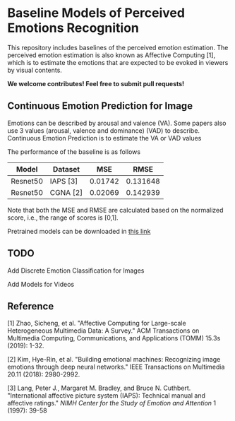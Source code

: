 # Baseline Models of Perceived Emotions Recognition

This repository includes baselines of the perceived emotion estimation. The perceived emotion estimation is also known as Affective Computing [1], which is to estimate the emotions that are expected to be evoked in viewers by visual contents.

**We welcome contributes! Feel free to submit pull requests!**

## Continuous Emotion Prediction for Image

Emotions can be described by arousal and valence (VA). Some papers also use 3 values (arousal, valence and dominance) (VAD) to describe. Continuous Emotion Prediction is to estimate the VA or VAD values

The performance of the baseline is as follows

| Model    | Dataset  | MSE     | RMSE     |
| -------- | -------- | ------- | -------- |
| Resnet50 | IAPS [3] | 0.01742 | 0.131648 |
| Resnet50 | CGNA [2] | 0.02069 | 0.142939 |

Note that both the MSE and RMSE are calculated based on the normalized score, i.e., the range of scores is [0,1].

Pretrained models can be downloaded in [this link](https://entuedu-my.sharepoint.com/:f:/g/personal/chang015_e_ntu_edu_sg/EtXLEitn_ytFvs4KaSZokS0Bbfk5TA9Um6KINHsKzqDFyA?e=SfGhKG)

## TODO

Add Discrete Emotion Classification for Images

Add Models for Videos

## Reference

[1] Zhao, Sicheng, et al. "Affective Computing for Large-scale Heterogeneous Multimedia Data: A Survey." ACM Transactions on Multimedia Computing, Communications, and Applications (TOMM) 15.3s (2019): 1-32.

[2] Kim, Hye-Rin, et al. "Building emotional machines: Recognizing image emotions through deep neural networks." IEEE Transactions on Multimedia 20.11 (2018): 2980-2992.

[3] Lang, Peter J., Margaret M. Bradley, and Bruce N. Cuthbert. "International affective picture system (IAPS): Technical manual and affective ratings." *NIMH Center for the Study of Emotion and Attention* 1 (1997): 39-58